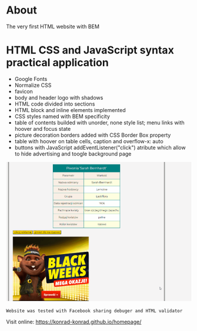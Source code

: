 # About
The very first HTML website with BEM 
# HTML CSS and JavaScript syntax practical application
- Google Fonts
- Normalize CSS
- favicon
- body and header logo with shadows
- HTML code divided into sections
- HTML block and inline elements implemented
- CSS styles named with BEM specificity
- table of contents builded with unorder, none style list; menu links with hoover and focus state
- picture decoration borders added with CSS Border Box property
- table with hoover on table cells, caption and overflow-x: auto
- buttons with JavaScript addEventListener("click") atribute which allow to hide advertising and toogle background page

![image](https://github.com/Konrad-Konrad/homepage/blob/master/images/homepage-buttons.gif?)

`Website was tested with Facebook sharing debuger and HTML validator`

Visit online: https://konrad-konrad.github.io/homepage/

